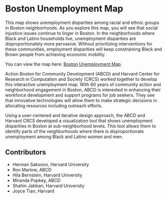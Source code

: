 # Boston Unemployment Map
This map shows unemployment disparities among racial and ethnic groups in Boston neighborhoods. As you explore this map, you will see that social injustice issues continue to linger in Boston. In the neighborhoods where Black and Latino households live, unemployment disparities are disproportionately more pervasive. Without prioritizing interventions for these communities, employment disparities will keep constraining Black and Brown people from achieving economic mobility.

You can view the map here: [Boston Unemployment Map](https://hermansaksono.github.io/boston_unemployment_vis/).

Action Boston for Community Development (ABCD) and Harvard Center for Research in Computation and Society (CRCS) worked together to develop this interactive unemployment map. With 60 years of community action and neighborhood engagement in Boston, ABCD is interested in enhancing their workforce development and support programs for job seekers. They see that innovative technologies will allow them to make strategic decisions in allocating resources including outreach efforts.

Using a user-centered and iterative design approach, the ABCD and Harvard CRCS developed a visualization tool that shows unemployment disparities in Boston at sub-neighborhood levels. This tool allows them to identify parts of the neighborhoods where there is disproportionate unemployment among Black and Latino women and men.

## Contributors
* Herman Saksono, Harvard University
* Ron Marlow, ABCD
* Hila Bernstein, Harvard University
* Miranda Popkey, ABCD
* Shahin Jabbari, Harvard University
* Joyce Tian, Harvard
